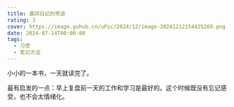```yaml
---
title: 晨间日记的奇迹
rating: 3
cover: https://image.guhub.cn/uPic/2024/12/image-20241212154425269.png
date: 2024-07-14T00:00:00
tags:
  - 习惯
  - 笔记方法
---
```


小小的一本书，一天就读完了。

最有启发的一点：早上复盘前一天的工作和学习是最好的。这个时候既没有忘记感受，也不会太情绪化。
